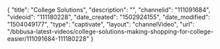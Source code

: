 {
    "title": "College Solutions",
    "description": "",
    "channelid": "111091684",
    "videoid": "111180228",
    "date_created": "1502924155",
    "date_modified": "1504049177",
    "type": "captivate",
    "layout": "channelVideo",
    "url": "\/bbbusa-latest-videos\/college-solutions-making-shopping-for-college-easier\/111091684-111180228"
}